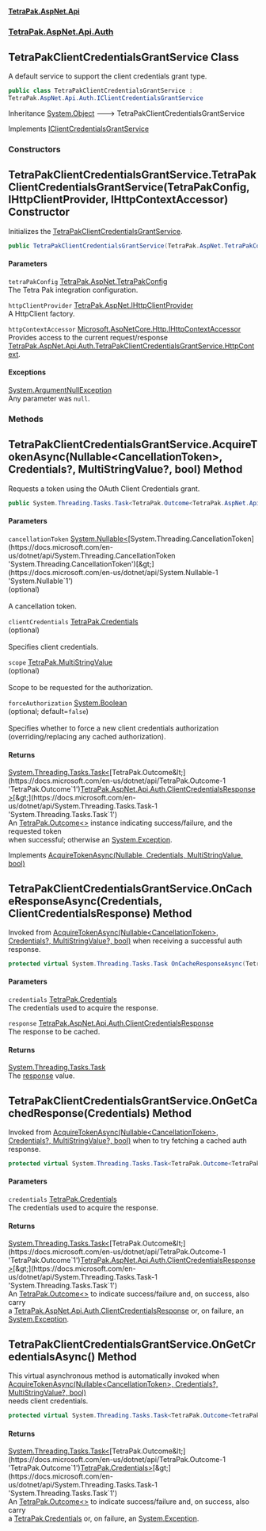 #### [TetraPak.AspNet.Api](index.md 'index')
### [TetraPak.AspNet.Api.Auth](TetraPak_AspNet_Api_Auth.md 'TetraPak.AspNet.Api.Auth')
## TetraPakClientCredentialsGrantService Class
A default service to support the client credentials grant type.  
```csharp
public class TetraPakClientCredentialsGrantService :
TetraPak.AspNet.Api.Auth.IClientCredentialsGrantService
```

Inheritance [System.Object](https://docs.microsoft.com/en-us/dotnet/api/System.Object 'System.Object') &#129106; TetraPakClientCredentialsGrantService  

Implements [IClientCredentialsGrantService](TetraPak_AspNet_Api_Auth_IClientCredentialsGrantService.md 'TetraPak.AspNet.Api.Auth.IClientCredentialsGrantService')  
### Constructors
<a name='TetraPak_AspNet_Api_Auth_TetraPakClientCredentialsGrantService_TetraPakClientCredentialsGrantService(TetraPak_AspNet_TetraPakConfig_TetraPak_AspNet_IHttpClientProvider_Microsoft_AspNetCore_Http_IHttpContextAccessor)'></a>
## TetraPakClientCredentialsGrantService.TetraPakClientCredentialsGrantService(TetraPakConfig, IHttpClientProvider, IHttpContextAccessor) Constructor
Initializes the [TetraPakClientCredentialsGrantService](TetraPak_AspNet_Api_Auth_TetraPakClientCredentialsGrantService.md 'TetraPak.AspNet.Api.Auth.TetraPakClientCredentialsGrantService').  
```csharp
public TetraPakClientCredentialsGrantService(TetraPak.AspNet.TetraPakConfig tetraPakConfig, TetraPak.AspNet.IHttpClientProvider httpClientProvider, Microsoft.AspNetCore.Http.IHttpContextAccessor httpContextAccessor);
```
#### Parameters
<a name='TetraPak_AspNet_Api_Auth_TetraPakClientCredentialsGrantService_TetraPakClientCredentialsGrantService(TetraPak_AspNet_TetraPakConfig_TetraPak_AspNet_IHttpClientProvider_Microsoft_AspNetCore_Http_IHttpContextAccessor)_tetraPakConfig'></a>
`tetraPakConfig` [TetraPak.AspNet.TetraPakConfig](https://docs.microsoft.com/en-us/dotnet/api/TetraPak.AspNet.TetraPakConfig 'TetraPak.AspNet.TetraPakConfig')  
The Tetra Pak integration configuration.  
  
<a name='TetraPak_AspNet_Api_Auth_TetraPakClientCredentialsGrantService_TetraPakClientCredentialsGrantService(TetraPak_AspNet_TetraPakConfig_TetraPak_AspNet_IHttpClientProvider_Microsoft_AspNetCore_Http_IHttpContextAccessor)_httpClientProvider'></a>
`httpClientProvider` [TetraPak.AspNet.IHttpClientProvider](https://docs.microsoft.com/en-us/dotnet/api/TetraPak.AspNet.IHttpClientProvider 'TetraPak.AspNet.IHttpClientProvider')  
A HttpClient factory.  
  
<a name='TetraPak_AspNet_Api_Auth_TetraPakClientCredentialsGrantService_TetraPakClientCredentialsGrantService(TetraPak_AspNet_TetraPakConfig_TetraPak_AspNet_IHttpClientProvider_Microsoft_AspNetCore_Http_IHttpContextAccessor)_httpContextAccessor'></a>
`httpContextAccessor` [Microsoft.AspNetCore.Http.IHttpContextAccessor](https://docs.microsoft.com/en-us/dotnet/api/Microsoft.AspNetCore.Http.IHttpContextAccessor 'Microsoft.AspNetCore.Http.IHttpContextAccessor')  
Provides access to the current request/response [TetraPak.AspNet.Api.Auth.TetraPakClientCredentialsGrantService.HttpContext](https://docs.microsoft.com/en-us/dotnet/api/TetraPak.AspNet.Api.Auth.TetraPakClientCredentialsGrantService.HttpContext 'TetraPak.AspNet.Api.Auth.TetraPakClientCredentialsGrantService.HttpContext').   
  
#### Exceptions
[System.ArgumentNullException](https://docs.microsoft.com/en-us/dotnet/api/System.ArgumentNullException 'System.ArgumentNullException')  
Any parameter was `null`.  
  
### Methods
<a name='TetraPak_AspNet_Api_Auth_TetraPakClientCredentialsGrantService_AcquireTokenAsync(System_Nullable_System_Threading_CancellationToken__TetraPak_Credentials__TetraPak_MultiStringValue__bool)'></a>
## TetraPakClientCredentialsGrantService.AcquireTokenAsync(Nullable&lt;CancellationToken&gt;, Credentials?, MultiStringValue?, bool) Method
Requests a token using the OAuth Client Credentials grant.     
```csharp
public System.Threading.Tasks.Task<TetraPak.Outcome<TetraPak.AspNet.Api.Auth.ClientCredentialsResponse>> AcquireTokenAsync(System.Nullable<System.Threading.CancellationToken> cancellationToken=null, TetraPak.Credentials? clientCredentials=null, TetraPak.MultiStringValue? scope=null, bool forceAuthorization=false);
```
#### Parameters
<a name='TetraPak_AspNet_Api_Auth_TetraPakClientCredentialsGrantService_AcquireTokenAsync(System_Nullable_System_Threading_CancellationToken__TetraPak_Credentials__TetraPak_MultiStringValue__bool)_cancellationToken'></a>
`cancellationToken` [System.Nullable&lt;](https://docs.microsoft.com/en-us/dotnet/api/System.Nullable-1 'System.Nullable`1')[System.Threading.CancellationToken](https://docs.microsoft.com/en-us/dotnet/api/System.Threading.CancellationToken 'System.Threading.CancellationToken')[&gt;](https://docs.microsoft.com/en-us/dotnet/api/System.Nullable-1 'System.Nullable`1')  
(optional)<br/>  
A cancellation token.  
  
<a name='TetraPak_AspNet_Api_Auth_TetraPakClientCredentialsGrantService_AcquireTokenAsync(System_Nullable_System_Threading_CancellationToken__TetraPak_Credentials__TetraPak_MultiStringValue__bool)_clientCredentials'></a>
`clientCredentials` [TetraPak.Credentials](https://docs.microsoft.com/en-us/dotnet/api/TetraPak.Credentials 'TetraPak.Credentials')  
(optional)<br/>  
Specifies client credentials.  
  
<a name='TetraPak_AspNet_Api_Auth_TetraPakClientCredentialsGrantService_AcquireTokenAsync(System_Nullable_System_Threading_CancellationToken__TetraPak_Credentials__TetraPak_MultiStringValue__bool)_scope'></a>
`scope` [TetraPak.MultiStringValue](https://docs.microsoft.com/en-us/dotnet/api/TetraPak.MultiStringValue 'TetraPak.MultiStringValue')  
(optional)<br/>  
Scope to be requested for the authorization.  
  
<a name='TetraPak_AspNet_Api_Auth_TetraPakClientCredentialsGrantService_AcquireTokenAsync(System_Nullable_System_Threading_CancellationToken__TetraPak_Credentials__TetraPak_MultiStringValue__bool)_forceAuthorization'></a>
`forceAuthorization` [System.Boolean](https://docs.microsoft.com/en-us/dotnet/api/System.Boolean 'System.Boolean')  
(optional; default=`false`)<br/>  
Specifies whether to force a new client credentials authorization  
(overriding/replacing any cached authorization).   
  
#### Returns
[System.Threading.Tasks.Task&lt;](https://docs.microsoft.com/en-us/dotnet/api/System.Threading.Tasks.Task-1 'System.Threading.Tasks.Task`1')[TetraPak.Outcome&lt;](https://docs.microsoft.com/en-us/dotnet/api/TetraPak.Outcome-1 'TetraPak.Outcome`1')[TetraPak.AspNet.Api.Auth.ClientCredentialsResponse](https://docs.microsoft.com/en-us/dotnet/api/TetraPak.AspNet.Api.Auth.ClientCredentialsResponse 'TetraPak.AspNet.Api.Auth.ClientCredentialsResponse')[&gt;](https://docs.microsoft.com/en-us/dotnet/api/TetraPak.Outcome-1 'TetraPak.Outcome`1')[&gt;](https://docs.microsoft.com/en-us/dotnet/api/System.Threading.Tasks.Task-1 'System.Threading.Tasks.Task`1')  
An [TetraPak.Outcome&lt;&gt;](https://docs.microsoft.com/en-us/dotnet/api/TetraPak.Outcome-1 'TetraPak.Outcome`1') instance indicating success/failure, and the requested token  
when successful; otherwise an [System.Exception](https://docs.microsoft.com/en-us/dotnet/api/System.Exception 'System.Exception').  

Implements [AcquireTokenAsync(Nullable<CancellationToken>, Credentials, MultiStringValue, bool)](TetraPak_AspNet_Api_Auth_IClientCredentialsGrantService.md#TetraPak_AspNet_Api_Auth_IClientCredentialsGrantService_AcquireTokenAsync(System_Nullable_System_Threading_CancellationToken__TetraPak_Credentials_TetraPak_MultiStringValue_bool) 'TetraPak.AspNet.Api.Auth.IClientCredentialsGrantService.AcquireTokenAsync(System.Nullable&lt;System.Threading.CancellationToken&gt;, TetraPak.Credentials, TetraPak.MultiStringValue, bool)')  
  
<a name='TetraPak_AspNet_Api_Auth_TetraPakClientCredentialsGrantService_OnCacheResponseAsync(TetraPak_Credentials_TetraPak_AspNet_Api_Auth_ClientCredentialsResponse)'></a>
## TetraPakClientCredentialsGrantService.OnCacheResponseAsync(Credentials, ClientCredentialsResponse) Method
Invoked from [AcquireTokenAsync(Nullable&lt;CancellationToken&gt;, Credentials?, MultiStringValue?, bool)](TetraPak_AspNet_Api_Auth_TetraPakClientCredentialsGrantService.md#TetraPak_AspNet_Api_Auth_TetraPakClientCredentialsGrantService_AcquireTokenAsync(System_Nullable_System_Threading_CancellationToken__TetraPak_Credentials__TetraPak_MultiStringValue__bool) 'TetraPak.AspNet.Api.Auth.TetraPakClientCredentialsGrantService.AcquireTokenAsync(System.Nullable&lt;System.Threading.CancellationToken&gt;, TetraPak.Credentials?, TetraPak.MultiStringValue?, bool)') when receiving a successful auth response.    
```csharp
protected virtual System.Threading.Tasks.Task OnCacheResponseAsync(TetraPak.Credentials credentials, TetraPak.AspNet.Api.Auth.ClientCredentialsResponse response);
```
#### Parameters
<a name='TetraPak_AspNet_Api_Auth_TetraPakClientCredentialsGrantService_OnCacheResponseAsync(TetraPak_Credentials_TetraPak_AspNet_Api_Auth_ClientCredentialsResponse)_credentials'></a>
`credentials` [TetraPak.Credentials](https://docs.microsoft.com/en-us/dotnet/api/TetraPak.Credentials 'TetraPak.Credentials')  
The credentials used to acquire the response.  
  
<a name='TetraPak_AspNet_Api_Auth_TetraPakClientCredentialsGrantService_OnCacheResponseAsync(TetraPak_Credentials_TetraPak_AspNet_Api_Auth_ClientCredentialsResponse)_response'></a>
`response` [TetraPak.AspNet.Api.Auth.ClientCredentialsResponse](https://docs.microsoft.com/en-us/dotnet/api/TetraPak.AspNet.Api.Auth.ClientCredentialsResponse 'TetraPak.AspNet.Api.Auth.ClientCredentialsResponse')  
The response to be cached.  
  
#### Returns
[System.Threading.Tasks.Task](https://docs.microsoft.com/en-us/dotnet/api/System.Threading.Tasks.Task 'System.Threading.Tasks.Task')  
The [response](TetraPak_AspNet_Api_Auth_TetraPakClientCredentialsGrantService.md#TetraPak_AspNet_Api_Auth_TetraPakClientCredentialsGrantService_OnCacheResponseAsync(TetraPak_Credentials_TetraPak_AspNet_Api_Auth_ClientCredentialsResponse)_response 'TetraPak.AspNet.Api.Auth.TetraPakClientCredentialsGrantService.OnCacheResponseAsync(TetraPak.Credentials, TetraPak.AspNet.Api.Auth.ClientCredentialsResponse).response') value.  
  
<a name='TetraPak_AspNet_Api_Auth_TetraPakClientCredentialsGrantService_OnGetCachedResponse(TetraPak_Credentials)'></a>
## TetraPakClientCredentialsGrantService.OnGetCachedResponse(Credentials) Method
Invoked from [AcquireTokenAsync(Nullable&lt;CancellationToken&gt;, Credentials?, MultiStringValue?, bool)](TetraPak_AspNet_Api_Auth_TetraPakClientCredentialsGrantService.md#TetraPak_AspNet_Api_Auth_TetraPakClientCredentialsGrantService_AcquireTokenAsync(System_Nullable_System_Threading_CancellationToken__TetraPak_Credentials__TetraPak_MultiStringValue__bool) 'TetraPak.AspNet.Api.Auth.TetraPakClientCredentialsGrantService.AcquireTokenAsync(System.Nullable&lt;System.Threading.CancellationToken&gt;, TetraPak.Credentials?, TetraPak.MultiStringValue?, bool)') when to try fetching a cached auth response.    
```csharp
protected virtual System.Threading.Tasks.Task<TetraPak.Outcome<TetraPak.AspNet.Api.Auth.ClientCredentialsResponse>> OnGetCachedResponse(TetraPak.Credentials credentials);
```
#### Parameters
<a name='TetraPak_AspNet_Api_Auth_TetraPakClientCredentialsGrantService_OnGetCachedResponse(TetraPak_Credentials)_credentials'></a>
`credentials` [TetraPak.Credentials](https://docs.microsoft.com/en-us/dotnet/api/TetraPak.Credentials 'TetraPak.Credentials')  
The credentials used to acquire the response.  
  
#### Returns
[System.Threading.Tasks.Task&lt;](https://docs.microsoft.com/en-us/dotnet/api/System.Threading.Tasks.Task-1 'System.Threading.Tasks.Task`1')[TetraPak.Outcome&lt;](https://docs.microsoft.com/en-us/dotnet/api/TetraPak.Outcome-1 'TetraPak.Outcome`1')[TetraPak.AspNet.Api.Auth.ClientCredentialsResponse](https://docs.microsoft.com/en-us/dotnet/api/TetraPak.AspNet.Api.Auth.ClientCredentialsResponse 'TetraPak.AspNet.Api.Auth.ClientCredentialsResponse')[&gt;](https://docs.microsoft.com/en-us/dotnet/api/TetraPak.Outcome-1 'TetraPak.Outcome`1')[&gt;](https://docs.microsoft.com/en-us/dotnet/api/System.Threading.Tasks.Task-1 'System.Threading.Tasks.Task`1')  
An [TetraPak.Outcome&lt;&gt;](https://docs.microsoft.com/en-us/dotnet/api/TetraPak.Outcome-1 'TetraPak.Outcome`1') to indicate success/failure and, on success, also carry  
a [TetraPak.AspNet.Api.Auth.ClientCredentialsResponse](https://docs.microsoft.com/en-us/dotnet/api/TetraPak.AspNet.Api.Auth.ClientCredentialsResponse 'TetraPak.AspNet.Api.Auth.ClientCredentialsResponse') or, on failure, an [System.Exception](https://docs.microsoft.com/en-us/dotnet/api/System.Exception 'System.Exception').  
  
<a name='TetraPak_AspNet_Api_Auth_TetraPakClientCredentialsGrantService_OnGetCredentialsAsync()'></a>
## TetraPakClientCredentialsGrantService.OnGetCredentialsAsync() Method
This virtual asynchronous method is automatically invoked when [AcquireTokenAsync(Nullable&lt;CancellationToken&gt;, Credentials?, MultiStringValue?, bool)](TetraPak_AspNet_Api_Auth_TetraPakClientCredentialsGrantService.md#TetraPak_AspNet_Api_Auth_TetraPakClientCredentialsGrantService_AcquireTokenAsync(System_Nullable_System_Threading_CancellationToken__TetraPak_Credentials__TetraPak_MultiStringValue__bool) 'TetraPak.AspNet.Api.Auth.TetraPakClientCredentialsGrantService.AcquireTokenAsync(System.Nullable&lt;System.Threading.CancellationToken&gt;, TetraPak.Credentials?, TetraPak.MultiStringValue?, bool)')  
needs client credentials.   
```csharp
protected virtual System.Threading.Tasks.Task<TetraPak.Outcome<TetraPak.Credentials>> OnGetCredentialsAsync();
```
#### Returns
[System.Threading.Tasks.Task&lt;](https://docs.microsoft.com/en-us/dotnet/api/System.Threading.Tasks.Task-1 'System.Threading.Tasks.Task`1')[TetraPak.Outcome&lt;](https://docs.microsoft.com/en-us/dotnet/api/TetraPak.Outcome-1 'TetraPak.Outcome`1')[TetraPak.Credentials](https://docs.microsoft.com/en-us/dotnet/api/TetraPak.Credentials 'TetraPak.Credentials')[&gt;](https://docs.microsoft.com/en-us/dotnet/api/TetraPak.Outcome-1 'TetraPak.Outcome`1')[&gt;](https://docs.microsoft.com/en-us/dotnet/api/System.Threading.Tasks.Task-1 'System.Threading.Tasks.Task`1')  
An [TetraPak.Outcome&lt;&gt;](https://docs.microsoft.com/en-us/dotnet/api/TetraPak.Outcome-1 'TetraPak.Outcome`1') to indicate success/failure and, on success, also carry  
a [TetraPak.Credentials](https://docs.microsoft.com/en-us/dotnet/api/TetraPak.Credentials 'TetraPak.Credentials') or, on failure, an [System.Exception](https://docs.microsoft.com/en-us/dotnet/api/System.Exception 'System.Exception').  
  

